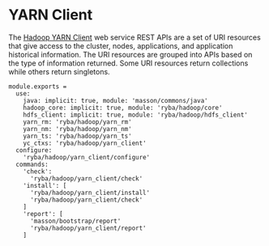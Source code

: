 
# YARN Client

The [Hadoop YARN Client](http://hadoop.apache.org/docs/current/hadoop-yarn/hadoop-yarn-site/WebServicesIntro.html) web service REST APIs are a set of URI resources that give access to the cluster, nodes, applications, and application historical information.
The URI resources are grouped into APIs based on the type of information returned. Some URI resources return collections while others return singletons.

    module.exports =
      use:
        java: implicit: true, module: 'masson/commons/java'
        hadoop_core: implicit: true, module: 'ryba/hadoop/core'
        hdfs_client: implicit: true, module: 'ryba/hadoop/hdfs_client'
        yarn_rm: 'ryba/hadoop/yarn_rm'
        yarn_nm: 'ryba/hadoop/yarn_nm'
        yarn_ts: 'ryba/hadoop/yarn_ts'
        yc_ctxs: 'ryba/hadoop/yarn_client'
      configure:
        'ryba/hadoop/yarn_client/configure'
      commands:
        'check':
          'ryba/hadoop/yarn_client/check'
        'install': [
          'ryba/hadoop/yarn_client/install'
          'ryba/hadoop/yarn_client/check'
        ]
        'report': [
          'masson/bootstrap/report'
          'ryba/hadoop/yarn_client/report'
        ]
